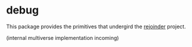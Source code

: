 # debug

This package provides the primitives that undergird the [rejoinder](https://github.com/Xunnamius/rejoinder) project.

(internal multiverse implementation incoming)
